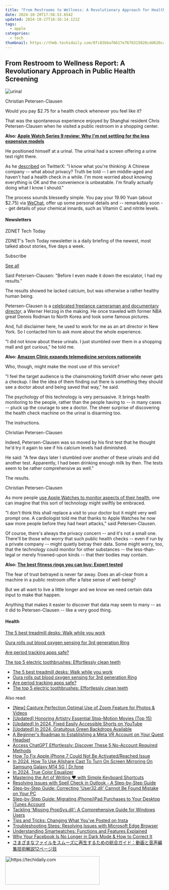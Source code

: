 ```yaml
---
title: "From Restrooms to Wellness: A Revolutionary Approach for Health Assessments, as Covered"
date: 2024-10-20T17:58:53.654Z
updated: 2024-10-27T18:16:14.121Z
tags:
  - apple
categories:
  - tech
thumbnail: https://thmb.techidaily.com/8fc83bbaf6617e7676315028cdd620caacb6dd10b77526f090d451f34c7ae817.jpg
---
```


## From Restroom to Wellness Report: A Revolutionary Approach in Public Health Screening

![urinal](https://www.zdnet.com/a/img/resize/37103e32f5a1037d7b76b5c1ee13db11e282212c/2024/04/25/c2e5d014-7944-46e4-945c-c9e454924a0d/urinal.jpg?auto=webp&width=1280)

Christian Petersen-Clausen

Would you pay $2.75 for a health check whenever you feel like it?

That was the spontaneous experience enjoyed by Shanghai resident Chris Petersen-Clausen when he visited a public restroom in a shopping center.

**Also: [Apple Watch Series 9 review: Why I'm not settling for the less expensive models](https://www.zdnet.com/article/apple-watch-series-9-review/)** 

He positioned himself at a urinal. The urinal had a screen offering a urine test right there. 

As he [described](https://twitter.com/chris%5F%5Fpc/status/1782245409857102262) on TwitterX: "I know what you're thinking: A Chinese company -- what about privacy? Truth be told -- I am middle-aged and haven't had a health check in a while. I'm more worried about knowing everything is OK and the convenience is unbeatable. I'm finally actually doing what I know I should."

The process sounds blessedly simple. You pay your 19.90 Yuan (about $2.75) via [WeChat](https://www.wechat.com/), offer up some personal details and -- remarkably soon -- get details of your chemical innards, such as Vitamin C and nitrite levels. 

#### Newsletters

ZDNET Tech Today

ZDNET's Tech Today newsletter is a daily briefing of the newest, most talked about stories, five days a week.

 Subscribe

[See all](https://www.zdnet.com/newsletters/)

Said Petersen-Clausen: "Before I even made it down the escalator, I had my results."

The results showed he lacked calcium, but was otherwise a rather healthy human being. 

Petersen-Clausen is a [celebrated freelance cameraman and documentary directo](https://memostothefuture.com/)r, a Werner Herzog in the making. He once traveled with former NBA great Dennis Rodman to North Korea and took some famous pictures.

And, full disclaimer here, he used to work for me as an art director in New York. So I contacted him to ask more about the whole experience.

"I did not know about these urinals. I just stumbled over them in a shopping mall and got curious," he told me.

**Also: [Amazon Clinic expands telemedicine services nationwide](https://www.zdnet.com/article/amazon-clinic-expands-telemedicine-services-nationwide/)**

Who, though, might make the most use of this service?

"I feel the target audience is the chainsmoking forklift driver who never gets a checkup. I like the idea of them finding out there is something they should see a doctor about and being saved that way," he said.

The psychology of this technology is very persuasive. It brings health monitoring to the people, rather than the people having to -- in many cases -- pluck up the courage to see a doctor. The sheer surprise of discovering the health check machine on the urinal is disarming too.

The instructions.

Christian Petersen-Clausen

Indeed, Petersen-Clausen was so moved by his first test that he thought he'd try it again to see if his calcium levels had diminished.

He said: "A few days later I stumbled over another of these urinals and did another test. Apparently, I had been drinking enough milk by then. The tests seem to be rather comprehensive as well."

The results.

Christian Petersen-Clausen 

As more people [use Apple Watches to monitor aspects of their health](https://www.zdnet.com/article/how-apple-watch-saved-my-life/), one can imagine that this sort of technology might swiftly be embraced.

"I don't think this shall replace a visit to your doctor but it might very well prompt one. A cardiologist told me that thanks to Apple Watches he now saw more people before they had heart attacks," said Petersen-Clausen.

Of course, there's always the privacy concern -- and it's not a small one. There'll be those who worry that such public health checks -- even if run by a private company -- might quietly betray their data. Some might worry, too, that the technology could monitor for other substances -- the less-than-legal or merely frowned-upon kinds -- that their bodies may contain.

**Also: [The best fitness rings you can buy: Expert tested](https://www.zdnet.com/article/best-fitness-ring/)**

The fear of trust betrayed is never far away. Does an all-clear from a machine in a public restroom offer a false sense of well-being?

But we all want to live a little longer and we know we need certain data input to make that happen.

Anything that makes it easier to discover that data may seem to many -- as it did to Petersen-Clausen -- like a very good thing.

#### Health

[The 5 best treadmill desks: Walk while you work](https://www.zdnet.com/article/best-treadmill-desk/ "The 5 best treadmill desks: Walk while you work")

[Oura rolls out blood oxygen sensing for 3rd generation Ring](https://www.zdnet.com/article/oura-rolls-out-blood-oxygen-sensing-for-3rd-generation-ring/ "Oura rolls out blood oxygen sensing for 3rd generation Ring")

[Are period tracking apps safe?](https://www.zdnet.com/article/period-tracking-apps-are-no-longer-safe-delete-them/ "Are period tracking apps safe?")

[The top 5 electric toothbrushes: Effortlessly clean teeth](https://www.zdnet.com/article/best-electric-toothbrush/ "The top 5 electric toothbrushes: Effortlessly clean teeth")

* [The 5 best treadmill desks: Walk while you work](https://www.zdnet.com/article/best-treadmill-desk/ "The 5 best treadmill desks: Walk while you work")
* [Oura rolls out blood oxygen sensing for 3rd generation Ring](https://www.zdnet.com/article/oura-rolls-out-blood-oxygen-sensing-for-3rd-generation-ring/ "Oura rolls out blood oxygen sensing for 3rd generation Ring")
* [Are period tracking apps safe?](https://www.zdnet.com/article/period-tracking-apps-are-no-longer-safe-delete-them/ "Are period tracking apps safe?")
* [The top 5 electric toothbrushes: Effortlessly clean teeth](https://www.zdnet.com/article/best-electric-toothbrush/ "The top 5 electric toothbrushes: Effortlessly clean teeth")

<ins class="adsbygoogle"
     style="display:block"
     data-ad-format="autorelaxed"
     data-ad-client="ca-pub-7571918770474297"
     data-ad-slot="1223367746"></ins>

<ins class="adsbygoogle"
     style="display:block"
     data-ad-client="ca-pub-7571918770474297"
     data-ad-slot="8358498916"
     data-ad-format="auto"
     data-full-width-responsive="true"></ins>

<span class="atpl-alsoreadstyle">Also read:</span>
<div><ul>
<li><a href="https://vp-tips.techidaily.com/new-capture-perfection-optimal-use-of-zoom-feature-for-photos-and-videos/"><u>[New] Capture Perfection Optimal Use of Zoom Feature for Photos & Videos</u></a></li>
<li><a href="https://some-knowledge.techidaily.com/updated-honoring-artistry-essential-stop-motion-movies-top-15/"><u>[Updated] Honoring Artistry Essential Stop-Motion Movies (Top 15)</u></a></li>
<li><a href="https://eaxpv-info.techidaily.com/updated-in-2024-fixed-easily-accessible-shorts-on-youtube/"><u>[Updated] In 2024, Fixed Easily Accessible Shorts on YouTube</u></a></li>
<li><a href="https://article-posts.techidaily.com/updated-in-2024-gratuitous-green-backdrops-available/"><u>[Updated] In 2024, Gratuitous Green Backdrops Available</u></a></li>
<li><a href="https://techtrends.techidaily.com/a-beginners-roadmap-to-establishing-a-meta-vr-account-on-your-quest-headset/"><u>A Beginner's Roadmap to Establishing a Meta VR Account on Your Quest Headset</u></a></li>
<li><a href="https://tech-revival.techidaily.com/access-chatgpt-effortlessly-discover-these-5-no-account-required-methods/"><u>Access ChatGPT Effortlessly: Discover These 5 No-Account Required Methods</u></a></li>
<li><a href="https://activate-lock.techidaily.com/how-to-fix-apple-iphone-7-could-not-be-activatedreached-issue-by-drfone-ios/"><u>How To Fix Apple iPhone 7 Could Not Be Activated/Reached Issue</u></a></li>
<li><a href="https://screen-mirror.techidaily.com/in-2024-how-to-use-allshare-cast-to-turn-on-screen-mirroring-on-samsung-galaxy-m14-5g-drfone-by-drfone-android/"><u>In 2024, How To Use Allshare Cast To Turn On Screen Mirroring On Samsung Galaxy M14 5G | Dr.fone</u></a></li>
<li><a href="https://fox-cloud.techidaily.com/in-2024-true-color-equalizer/"><u>In 2024, True Color Equalizer</u></a></li>
<li><a href="https://techtrends.techidaily.com/mastering-the-art-of-writing-with-simple-keyboard-shortcuts/"><u>Mastering the Art of Writing ♥ with Simple Keyboard Shortcuts</u></a></li>
<li><a href="https://techtrends.techidaily.com/resolving-issues-with-spell-check-in-outlook-a-step-by-step-guide/"><u>Resolving Issues with Spell Check in Outlook - A Step-by-Step Guide</u></a></li>
<li><a href="https://techtrends.techidaily.com/step-by-step-guide-correcting-user32dll-cannot-be-found-mistake-on-your-pc/"><u>Step-by-Step Guide: Correcting 'User32.dll' Cannot Be Found Mistake on Your PC</u></a></li>
<li><a href="https://some-guidance.techidaily.com/step-by-step-guide-migrating-iphoneipad-purchases-to-your-desktop-itunes-account/"><u>Step-by-Step Guide: Migrating iPhone/iPad Purchases to Your Desktop iTunes Account</u></a></li>
<li><a href="https://techtrends.techidaily.com/tackling-missing-propsysdll-a-comprehensive-guide-for-windows-users/"><u>Tackling 'Missing PropSys.dll': A Comprehensive Guide for Windows Users</u></a></li>
<li><a href="https://techtrends.techidaily.com/tips-and-tricks-changing-what-youve-posted-on-insta/"><u>Tips and Tricks: Changing What You've Posted on Insta</u></a></li>
<li><a href="https://techtrends.techidaily.com/troubleshooting-steps-resolving-issues-with-microsoft-edge-browser/"><u>Troubleshooting Steps: Resolving Issues with Microsoft Edge Browser</u></a></li>
<li><a href="https://techtrends.techidaily.com/1722876570825-understanding-smartwatches-functions-and-features-explained/"><u>Understanding Smartwatches: Functions and Features Explained</u></a></li>
<li><a href="https://techtrends.techidaily.com/why-your-facebook-is-no-longer-in-dark-mode-and-how-to-correct-it/"><u>Why Your Facebook Is No Longer in Dark Mode & How to Correct It</u></a></li>
<li><a href="https://dvd-bd.techidaily.com/12/"><u>さまざまなファイルをスムーズに再生するための総合ガイド：動画と音声編集技術解説12ページ目</u></a></li>
</ul></div>

<!-- affiliate ads begin -->
<a href="https://malaysia-healthcare-travel-council.pxf.io/c/5597632/1557746/17382" target="_top" id="1557746">
  <img src="//a.impactradius-go.com/display-ad/17382-1557746" border="0" alt="https://techidaily.com" width="300" height="90"/>
</a>
<img height="0" width="0" src="https://malaysia-healthcare-travel-council.pxf.io/i/5597632/1557746/17382" style="position:absolute;visibility:hidden;" border="0" />
<!-- affiliate ads end -->

